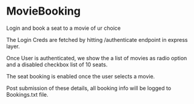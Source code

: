 # MovieBooking
Login and book a seat to a movie of ur choice 

The Login Creds are fetched by hitting /authenticate endpoint in express layer.

Once User is authenticated, we show the a list of movies as radio option and a disabled checkbox list of 10 seats.

The seat booking is enabled once the user selects a movie.

Post submission of these details, all booking info will be logged to Bookings.txt file.